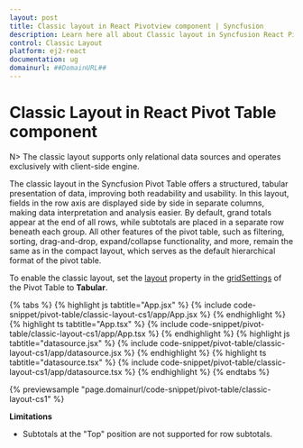 ```yaml
---
layout: post
title: Classic layout in React Pivotview component | Syncfusion
description: Learn here all about Classic layout in Syncfusion React Pivotview component of Syncfusion Essential JS 2 and more.
control: Classic Layout
platform: ej2-react
documentation: ug
domainurl: ##DomainURL##
---
```


# Classic Layout in React Pivot Table component

N> The classic layout supports only relational data sources and operates exclusively with client-side engine.

The classic layout in the Syncfusion Pivot Table offers a structured, tabular presentation of data, improving both readability and usability. In this layout, fields in the row axis are displayed side by side in separate columns, making data interpretation and analysis easier. By default, grand totals appear at the end of all rows, while subtotals are placed in a separate row beneath each group. All other features of the pivot table, such as filtering, sorting, drag-and-drop, expand/collapse functionality, and more, remain the same as in the compact layout, which serves as the default hierarchical format of the pivot table.

To enable the classic layout, set the [layout](https://ej2.syncfusion.com/react/documentation/api/pivotview/gridSettings/#layout) property in the [gridSettings](https://ej2.syncfusion.com/react/documentation/api/pivotview/gridSettings/) of the Pivot Table to **Tabular**.

{% tabs %}
{% highlight js tabtitle="App.jsx" %}
{% include code-snippet/pivot-table/classic-layout-cs1/app/App.jsx %}
{% endhighlight %}
{% highlight ts tabtitle="App.tsx" %}
{% include code-snippet/pivot-table/classic-layout-cs1/app/App.tsx %}
{% endhighlight %}
{% highlight js tabtitle="datasource.jsx" %}
{% include code-snippet/pivot-table/classic-layout-cs1/app/datasource.jsx %}
{% endhighlight %}
{% highlight ts tabtitle="datasource.tsx" %}
{% include code-snippet/pivot-table/classic-layout-cs1/app/datasource.tsx %}
{% endhighlight %}
{% endtabs %}

 {% previewsample "page.domainurl/code-snippet/pivot-table/classic-layout-cs1" %}

**Limitations**

* Subtotals at the "Top" position are not supported for row subtotals.

